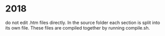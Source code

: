 # 2018

do not edit .htm files directly. In the source folder each section is split into its own file. These files are compiled together by running compile.sh.
